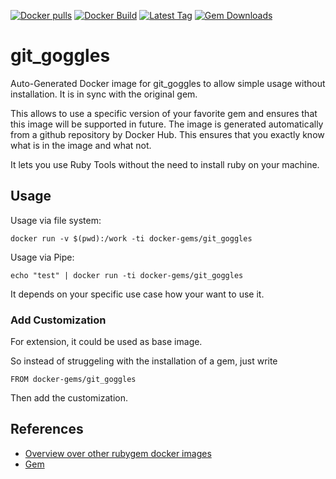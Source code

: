 [![Docker pulls](https://img.shields.io/docker/pulls/rubygem/git_goggles.svg)](https://hub.docker.com/r/rubygem/git_goggles/)
[![Docker Build](https://img.shields.io/docker/automated/rubygem/git_goggles.svg)](https://hub.docker.com/r/rubygem/git_goggles/)
[![Latest Tag](https://img.shields.io/github/tag/docker-rubygem/git_goggles.svg)](https://hub.docker.com/r/rubygem/git_goggles/)
[![Gem Downloads](https://img.shields.io/gem/dt/git_goggles.svg)](https://rubygems.org/gems/git_goggles/)
# git_goggles

Auto-Generated Docker image for git_goggles to allow simple usage without installation.
It is in sync with the original gem.

This allows to use a specific version of your favorite gem and ensures that this image will be supported in future.
The image is generated automatically from a github repository by Docker Hub.
This ensures that you exactly know what is in the image and what not.

It lets you use Ruby Tools without the need to install ruby on your machine.

## Usage

Usage via file system:

`docker run -v $(pwd):/work -ti docker-gems/git_goggles`

Usage via Pipe:

`echo "test" | docker run -ti docker-gems/git_goggles`

It depends on your specific use case how your want to use it.

### Add Customization

For extension, it could be used as base image.

So instead of struggeling with the installation of a gem, just write

`FROM docker-gems/git_goggles`

Then add the customization.

## References

 - [Overview over other rubygem docker images](https://github.com/thinkbot/docker-rubygem)
 - [Gem](https://rubygems.org/gems/git_goggles/)
